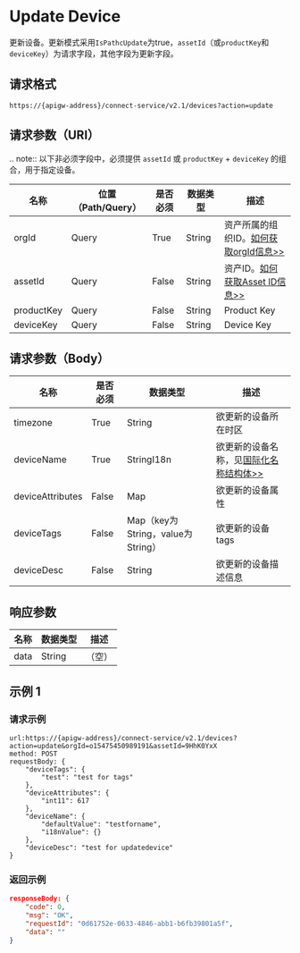 # Update Device

更新设备。更新模式采用`IsPathcUpdate`为true，`assetId`（或`productKey`和`deviceKey`）为请求字段，其他字段为更新字段。

## 请求格式

```
https://{apigw-address}/connect-service/v2.1/devices?action=update
```

## 请求参数（URI）

.. note:: 以下非必须字段中，必须提供 ``assetId`` 或 ``productKey`` + ``deviceKey`` 的组合，用于指定设备。

>>>>>>>>>>>>>>>>>>>>>>>>>>>>>>>>>>>>>>>>>>>>>>>>>>>>>>>


| 名称          | 位置（Path/Query） | 是否必须 | 数据类型 | 描述      |
|---------------|------------------|----------|-----------|--------------|
| orgId         | Query            | True     | String    | 资产所属的组织ID。[如何获取orgId信息>>](/docs/api/zh_CN/2.0.9/api_faqs#id-orgid-orgid)                |
| assetId  | Query          | False      | String        | 资产ID。[如何获取Asset ID信息>>](/docs/api/zh_CN/2.0.9/api_faqs.html#asset-id-assetid-assetid) |
| productKey | Query         | False      | String         | Product Key      |
| deviceKey | Query         | False     | String          | Device Key          |



## 请求参数（Body）

| 名称          | 是否必须 | 数据类型 | 描述      |
|----------------|---------------|--------------------------|---|
|timezone | True          | String         | 欲更新的设备所在时区     |
| deviceName | True          | StringI18n | 欲更新的设备名称，见[国际化名称结构体>>](/docs/api/zh_CN/2.0.9/api_faqs.html#id3)         |
| deviceAttributes | False         | Map       | 欲更新的设备属性         |
| deviceTags   | False         | Map（key为String，value为String）    | 欲更新的设备tags |
| deviceDesc  | False         | String    | 欲更新的设备描述信息     |





## 响应参数

| 名称 | 数据类型 | 描述         |
|-------------|-------------------|-----------------------------|
| data |    String        | （空） |





## 示例 1

### 请求示例

```
url:https://{apigw-address}/connect-service/v2.1/devices?action=update&orgId=o15475450989191&assetId=9HhK0YxX
method: POST
requestBody: {
	"deviceTags": {
		"test": "test for tags"
	},
	"deviceAttributes": {
		"int11": 617
	},
	"deviceName": {
		"defaultValue": "testforname",
		"i18nValue": {}
	},
	"deviceDesc": "test for updatedevice"
}
```

### 返回示例

```json
responseBody: {
	"code": 0,
	"msg": "OK",
	"requestId": "0d61752e-0633-4846-abb1-b6fb39801a5f",
	"data": ""
}
```

